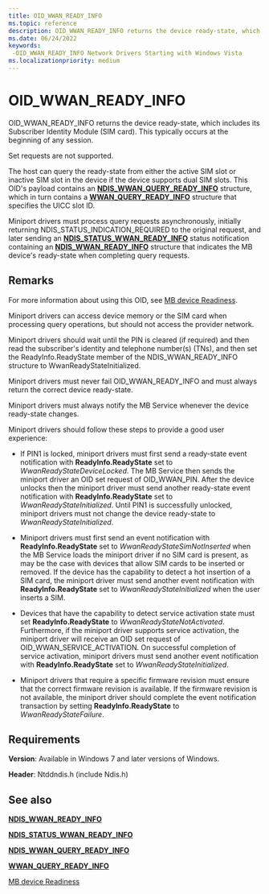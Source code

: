 ```yaml
---
title: OID_WWAN_READY_INFO
ms.topic: reference
description: OID_WWAN_READY_INFO returns the device ready-state, which includes its Subscriber Identity Module (SIM card).
ms.date: 06/24/2022
keywords: 
 -OID_WWAN_READY_INFO Network Drivers Starting with Windows Vista
ms.localizationpriority: medium
---
```


# OID_WWAN_READY_INFO

OID_WWAN_READY_INFO returns the device ready-state, which includes its Subscriber Identity Module (SIM card). This typically occurs at the beginning of any session.

Set requests are not supported.

The host can query the ready-state from either the active SIM slot or inactive SIM slot in the device if the device supports dual SIM slots. This OID's payload contains an [**NDIS_WWAN_QUERY_READY_INFO**](/windows-hardware/drivers/ddi/ndiswwan/ns-ndiswwan-ndis_wwan_query_ready_info) structure, which in turn contains a [**WWAN_QUERY_READY_INFO**](/windows-hardware/drivers/ddi/wwan/ns-wwan-wwan_query_ready_info) structure that specifies the UICC slot ID.

Miniport drivers must process query requests asynchronously, initially returning NDIS_STATUS_INDICATION_REQUIRED to the original request, and later sending an [**NDIS_STATUS_WWAN_READY_INFO**](ndis-status-wwan-ready-info.md) status notification containing an [**NDIS_WWAN_READY_INFO**](/windows-hardware/drivers/ddi/ndiswwan/ns-ndiswwan-_ndis_wwan_ready_info) structure that indicates the MB device's ready-state when completing query requests.

## Remarks

For more information about using this OID, see [MB device Readiness](./mb-device-readiness.md).

Miniport drivers can access device memory or the SIM card when processing query operations, but should not access the provider network.

Miniport drivers should wait until the PIN is cleared (if required) and then read the subscriber's identity and telephone number(s) (TNs), and then set the ReadyInfo.ReadyState member of the NDIS_WWAN_READY_INFO structure to WwanReadyStateInitialized.

Miniport drivers must never fail OID_WWAN_READY_INFO and must always return the correct device ready-state.

Miniport drivers must always notify the MB Service whenever the device ready-state changes.

Miniport drivers should follow these steps to provide a good user experience:

- If PIN1 is locked, miniport drivers must first send a ready-state event notification with **ReadyInfo.ReadyState** set to *WwanReadyStateDeviceLocked*. The MB Service then sends the miniport driver an OID set request of OID_WWAN_PIN. After the device unlocks then the miniport driver must send another ready-state event notification with **ReadyInfo.ReadyState** set to *WwanReadyStateInitialized*. Until PIN1 is successfully unlocked, miniport drivers must not change the device ready-state to *WwanReadyStateInitialized*.

- Miniport drivers must first send an event notification with **ReadyInfo.ReadyState** set to *WwanReadyStateSimNotInserted* when the MB Service loads the miniport driver if no SIM card is present, as may be the case with devices that allow SIM cards to be inserted or removed. If the device has the capability to detect a hot insertion of a SIM card, the miniport driver must send another event notification with **ReadyInfo.ReadyState** set to *WwanReadyStateInitialized* when the user inserts a SIM.

- Devices that have the capability to detect service activation state must set **ReadyInfo.ReadyState** to *WwanReadyStateNotActivated*. Furthermore, if the miniport driver supports service activation, the miniport driver will receive an OID set request of OID_WWAN_SERVICE_ACTIVATION. On successful completion of service activation, miniport drivers must send another event notification with **ReadyInfo.ReadyState** set to *WwanReadyStateInitialized*.

- Miniport drivers that require a specific firmware revision must ensure that the correct firmware revision is available. If the firmware revision is not available, the miniport driver should complete the event notification transaction by setting **ReadyInfo.ReadyState** to *WwanReadyStateFailure*.

## Requirements

**Version**: Available in Windows 7 and later versions of Windows.

**Header**: Ntddndis.h (include Ndis.h)

## See also

[**NDIS_WWAN_READY_INFO**](/windows-hardware/drivers/ddi/ndiswwan/ns-ndiswwan-_ndis_wwan_ready_info)

[**NDIS_STATUS_WWAN_READY_INFO**](ndis-status-wwan-ready-info.md)

[**NDIS_WWAN_QUERY_READY_INFO**](/windows-hardware/drivers/ddi/ndiswwan/ns-ndiswwan-ndis_wwan_query_ready_info)

[**WWAN_QUERY_READY_INFO**](/windows-hardware/drivers/ddi/wwan/ns-wwan-wwan_query_ready_info)

[MB device Readiness](./mb-device-readiness.md)
